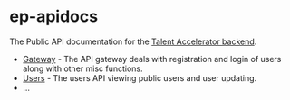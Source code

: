 # ep-apidocs
The Public API documentation for the [Talent Accelerator backend](https://talentaccelerator.dev/api/v1/version).

* [Gateway](api-01-gateway.md) - The API gateway deals with registration and login of users along with other misc functions.
* [Users](api-02-user.md) - The users API viewing public users and user updating.
* ...
